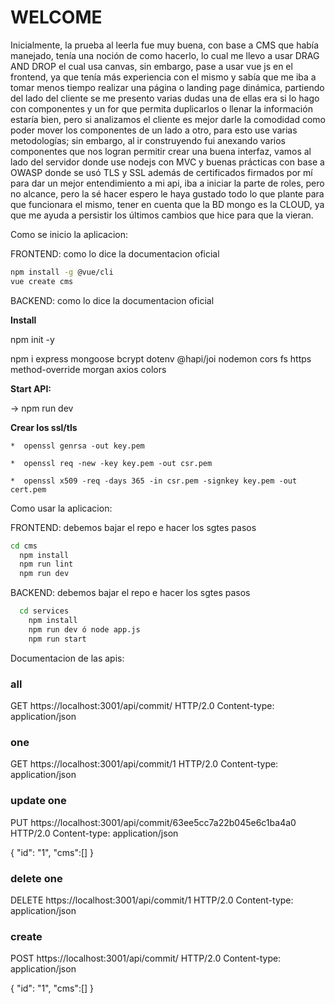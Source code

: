 # WELCOME

Inicialmente, la prueba al leerla fue muy buena, con base a CMS que había manejado, tenía una noción de como hacerlo, lo cual me llevo a usar DRAG AND DROP el cual usa canvas, sin embargo, pase a usar vue js en el frontend, ya que tenía más experiencia con el mismo y sabía que me iba a tomar menos tiempo realizar una página o landing page dinámica, partiendo del lado del cliente se me presento varias dudas una de ellas era si lo hago con componentes y un for que permita duplicarlos o llenar la información estaría bien, pero si analizamos el cliente es mejor darle la comodidad como poder mover los componentes de un lado a otro, para esto use varias metodologías; sin embargo, al ir construyendo fui anexando varios componentes que nos logran permitir crear una buena interfaz, vamos al lado del servidor donde use nodejs con MVC y buenas prácticas con base a OWASP donde se usó TLS y SSL además de certificados firmados por mí para dar un mejor entendimiento a mi api, iba a iniciar la parte de roles, pero no alcance, pero la sé hacer espero le haya gustado todo lo que plante para que funcionara el mismo, tener en cuenta que la BD mongo es la CLOUD, ya que me ayuda a persistir los últimos cambios que hice para que la vieran. 

Como se inicio la aplicacion:

  FRONTEND: como lo dice la documentacion oficial

```sh
npm install -g @vue/cli
vue create cms
```
    
  BACKEND: como lo dice la documentacion oficial
  
  **Install**

  npm init -y

  npm i express mongoose bcrypt dotenv @hapi/joi nodemon cors fs https method-override morgan axios colors

  **Start API:**

   -> npm run dev

  **Crear los ssl/tls**

    *  openssl genrsa -out key.pem

    *  openssl req -new -key key.pem -out csr.pem

    *  openssl x509 -req -days 365 -in csr.pem -signkey key.pem -out cert.pem
  


Como usar la aplicacion:

  FRONTEND: debemos bajar el repo e hacer los sgtes pasos

```sh
cd cms
  npm install
  npm run lint
  npm run dev
```
    
  BACKEND: debemos bajar el repo e hacer los sgtes pasos
  
```sh
  cd services
    npm install
    npm run dev ó node app.js
    npm run start
  ```
  
  Documentacion de las apis:
  

### all

GET https://localhost:3001/api/commit/ HTTP/2.0
Content-type: application/json


### one

GET https://localhost:3001/api/commit/1 HTTP/2.0
Content-type: application/json

### update one

PUT https://localhost:3001/api/commit/63ee5cc7a22b045e6c1ba4a0 HTTP/2.0
Content-type: application/json

{
    "id": "1",
    "cms":[]
}

### delete one

DELETE https://localhost:3001/api/commit/1 HTTP/2.0
Content-type: application/json

### create

POST https://localhost:3001/api/commit/ HTTP/2.0
Content-type: application/json

{
    "id": "1",
    "cms":[]
}

